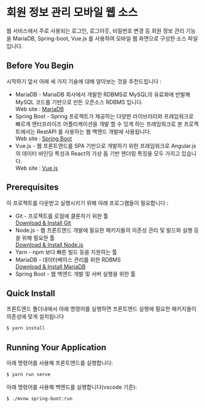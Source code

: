 # 회원 정보 관리 모바일 웹 소스

웹 서비스에서 주로 사용되는 로그인, 로그아웃, 비밀번호 변경 등
회원 정보 관리 기능을 MariaDB, Spring-boot, Vue.js 를 사용하여
모바일 웹 화면으로 구성한 소스 파일입니다.

## Before You Begin
시작하기 앞서 아래 세 가지 기술에 대해 알아보는 것을 추천드립니다 :
* MariaDB - MariaDB 회사에서 개발한 RDBMS로 MySQL의 유료화에 반발해 MySQL 코드를 기반으로 만든 오픈소스 RDBMS 입니다.
<br />Web site : [MariaDB](https://mariadb.org/)
* Spring Boot - Spring 프로젝트가 제공하는 다양한 라이브러리와 프레임워크로 빠르게 엔터프라이즈 어플리케이션을 개발 할 수 있게 하는 프레임워크로 본 프로젝트에서는 RestAPI 를 사용하는 웹 백엔드 개발에 사용됩니다.
<br />Web site : [Spring Boot](https://spring.io/projects/spring-boot)
* Vue.js - 웹 프론트엔드를 SPA 기반으로 개발하기 위한 프레임워크로 Angular.js의 데이터 바인딩 특성과 React의 가상 돔 기반 렌더링 특징을 모두 가지고 있습니다.
<br />Web site : [Vue.js](https://vuejs.org/)


## Prerequisites
이 프로젝트를 다운받고 실행시키기 위해 아래 프로그램들이 필요합니다 :
* Git - 프로젝트를 로컬에 클론하기 위한 툴
<br />[Download & Install Git](https://git-scm.com/downloads)
* Node.js - 웹 프론트엔드 개발에 필요한 패키지들의 의존성 관리 및 빌드와 실행 등을 위해 필요한 툴
<br />[Download & Install Node.js](https://nodejs.org/en/download/)
* Yarn - npm 보다 빠른 빌드 등을 지원하는 툴
* MariaDB - 데이터베이스 관리를 위한 RDBMS
<br />[Download & Install MariaDB](https://mariadb.org/download/)
* Spring Boot - 웹 백엔드 개발 및 서버 실행을 위한 툴


## Quick Install
프론트엔드 폴더내에서 아래 명령어를 실행하면 프론트엔드 실행에 필요한 패키지들이 의존성에 맞게 설치됩니다

```bash
$ yarn install
```

## Running Your Application

아래 명령어를 사용해 프론트엔드를 실행합니다:

```bash
$ yarn run serve
```
아래 명령어를 사용해 백엔드를 실행합니다(vscode 기준):

```bash
$ ./mvnw spring-boot:run
```